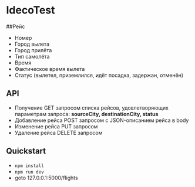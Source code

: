 # IdecoTest
##Рейс
* Номер
* Город вылета
* Город прилёта
* Тип самолёта
* Время
* Фактическое время вылета
* Статус (вылетел, приземлился, идёт посадка, задержан, отменён)

## API
* Получение GET запросом списка рейсов, удовлетворяющих параметрам запроса:
 __sourceCity, destinationCity, status__
* Добавление рейса POST запросом с JSON-описанием рейса в body
* Изменение рейса PUT запросом
* Удаление рейса DELETE запросом

## Quickstart
* `npm install`
* `npm run dev`
* goto 127.0.0.1:5000/flights